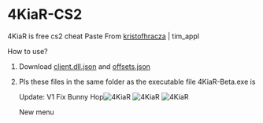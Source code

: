 # 4KiaR-CS2
4KiaR is free cs2 cheat
Paste From [kristofhracza](https://github.com/kristofhracza) | tim_appl


How to use?
1. Download [client.dll.json](https://reurl.cc/1GA8AV) and [offsets.json]([https://reurl.cc/1GA8AV](https://reurl.cc/edlp2x))
2. Pls these files in the same folder as the executable file 4KiaR-Beta.exe is

   Update:
   V1
   Fix Bunny Hop![4KiaR](https://github.com/Y4aa/4KiaR-CS2/assets/151437327/92080f5b-b50d-435f-9742-6d5953edd3f1)
![4KiaR](https://github.com/Y4aa/4KiaR-CS2/assets/151437327/8c8e1880-afd6-4950-b380-54875317cb95)
![4KiaR](https://github.com/Y4aa/4KiaR-CS2/assets/151437327/ac12ff6e-2512-4a3d-983d-f27033d7feef)

   New menu
